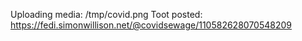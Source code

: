 Uploading media: /tmp/covid.png
Toot posted: https://fedi.simonwillison.net/@covidsewage/110582628070548209
